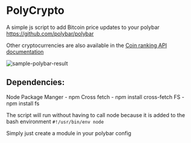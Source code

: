 # PolyCrypto

A simple js script to add Bitcoin price updates to your polybar
https://github.com/polybar/polybar

Other cryptocurrencies are also available in the [Coin ranking API documentation](https://developers.coinranking.com/api)

![sample-polybar-result](https://github.com/alEXE-tech/polyCrypto/blob/main/example.png?raw=true)

## Dependencies:
Node Package Manger - npm
Cross fetch - npm install cross-fetch
FS - npm install fs

The script will run without having to call node because it is added to the bash environment
`#!/usr/bin/env node`

Simply just create a module in your polybar config
